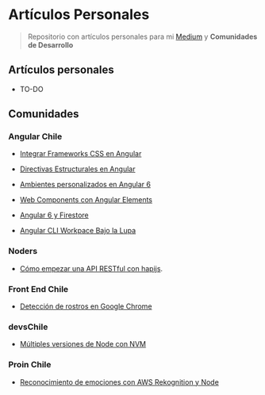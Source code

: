 # Artículos Personales
> Repositorio con artículos personales para mi [Medium](https://medium.com) y **Comunidades de Desarrollo**

## Artículos personales
* TO-DO

## Comunidades

### Angular Chile
* [Integrar Frameworks CSS en Angular](https://medium.com/angular-chile/integrar-frameworks-css-en-angular-d2cc98a8284f)
* [Directivas Estructurales en Angular](https://medium.com/angular-chile/directivas-estructurales-en-angular-33529aa9dd31)
* [Ambientes personalizados en Angular 6](https://medium.com/angular-chile/ambientes-personalizados-en-angular-6-6996e24b6359)

* [Web Components con Angular Elements](https://medium.com/angular-chile/web-components-con-angular-elements-9bc6efd1265f)
* [Angular 6 y Firestore](https://medium.com/angular-chile/angular-6-y-firestore-b7f270adcc96)
* [Angular CLI Workpace Bajo la Lupa](https://medium.com/angular-chile/angular-cli-workspace-bajo-la-lupa-417b9e7eb836)

### Noders
* [Cómo empezar una API RESTful con hapijs](https://medium.com/noders/c%C3%B3mo-empezar-una-api-restful-con-hapi-js-da9e36610ede).

### Front End Chile
* [Detección de rostros en Google Chrome](https://medium.com/front-end-chile/detecci%C3%B3n-de-rostros-en-google-chrome-558669cae9b0)

### devsChile
* [Múltiples versiones de Node con NVM](https://medium.com/devschile/m%C3%BAltiples-versiones-de-node-con-nvm-63b2ac715c38)

### Proin Chile
* [Reconocimiento de emociones con AWS Rekognition y Node](https://medium.com/proinchile/reconocimiento-de-emociones-con-aws-rekognition-y-node-7760252c9427)